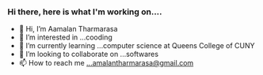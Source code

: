 ###  Hi there, here is what I'm working on....


- 👋 Hi, I’m Aamalan Tharmarasa
- 👀 I’m interested in ...cooding
- 🌱 I’m currently learning ...computer science at Queens College of CUNY
- 💞️ I’m looking to collaborate on ...softwares
- 📫 How to reach me ...amalantharmarasa@gmail.com


